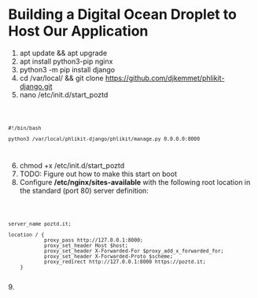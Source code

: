# Building a Digital Ocean Droplet to Host Our Application
1. apt update && apt upgrade
2. apt install python3-pip nginx
3. python3 -m pip install django
4. cd /var/local/ && git clone https://github.com/djkemmet/phlikit-django.git
5. nano /etc/init.d/start_poztd

<code>

    #!/bin/bash

    python3 /var/local/phlikit-django/phlikit/manage.py 0.0.0.0:8000

</code>

6. chmod +x /etc/init.d/start_poztd
7. TODO: Figure out how to make this start on boot
8. Configure <b>/etc/nginx/sites-available</b> with the following root location in the standard (port 80) server definition:

<code>

    server_name poztd.it;

    location / {
                proxy_pass http://127.0.0.1:8000;
                proxy_set_header Host $host;
                proxy_set_header X-Forwarded-For $proxy_add_x_forwarded_for;
                proxy_set_header X-Forwarded-Proto $scheme;
                proxy_redirect http://127.0.0.1:8000 https://poztd.it;
        }

</code>
9.
